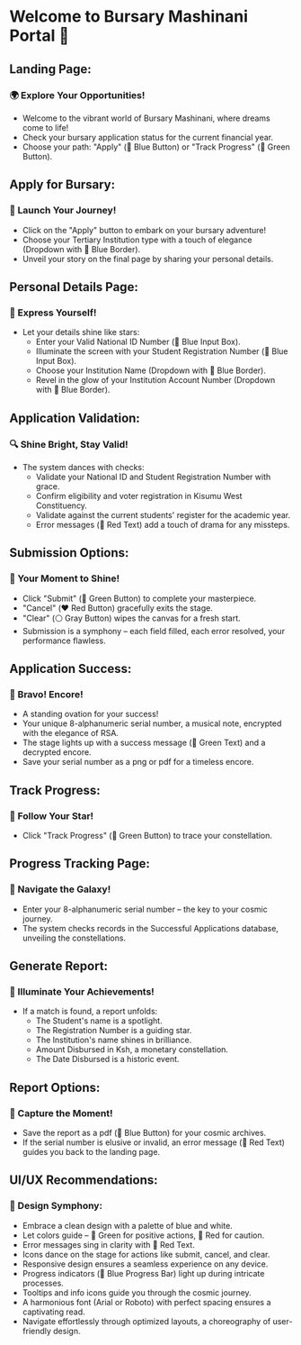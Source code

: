 # Welcome to Bursary Mashinani Portal 🌟

## Landing Page:

### 🌍 Explore Your Opportunities!

- Welcome to the vibrant world of Bursary Mashinani, where dreams come to life!
- Check your bursary application status for the current financial year.
- Choose your path: "Apply" (💙 Blue Button) or "Track Progress" (💚 Green Button).

## Apply for Bursary:

### 🚀 Launch Your Journey!

- Click on the "Apply" button to embark on your bursary adventure!
- Choose your Tertiary Institution type with a touch of elegance (Dropdown with 💙 Blue Border).
- Unveil your story on the final page by sharing your personal details.

## Personal Details Page:

### 🌈 Express Yourself!

- Let your details shine like stars:
    - Enter your Valid National ID Number (💙 Blue Input Box).
    - Illuminate the screen with your Student Registration Number (💙 Blue Input Box).
    - Choose your Institution Name (Dropdown with 💙 Blue Border).
    - Revel in the glow of your Institution Account Number (Dropdown with 💙 Blue Border).

## Application Validation:

### 🔍 Shine Bright, Stay Valid!

- The system dances with checks:
    - Validate your National ID and Student Registration Number with grace.
    - Confirm eligibility and voter registration in Kisumu West Constituency.
    - Validate against the current students' register for the academic year.
    - Error messages (🔴 Red Text) add a touch of drama for any missteps.

## Submission Options:

### 🎉 Your Moment to Shine!

- Click "Submit" (💚 Green Button) to complete your masterpiece.
- "Cancel" (❤️ Red Button) gracefully exits the stage.
- "Clear" (⚪ Gray Button) wipes the canvas for a fresh start.
- Submission is a symphony – each field filled, each error resolved, your performance flawless.

## Application Success:

### 🌟 Bravo! Encore!

- A standing ovation for your success!
- Your unique 8-alphanumeric serial number, a musical note, encrypted with the elegance of RSA.
- The stage lights up with a success message (💚 Green Text) and a decrypted encore.
- Save your serial number as a png or pdf for a timeless encore.

## Track Progress:

### 🚀 Follow Your Star!

- Click "Track Progress" (💚 Green Button) to trace your constellation.

## Progress Tracking Page:

### 🔮 Navigate the Galaxy!

- Enter your 8-alphanumeric serial number – the key to your cosmic journey.
- The system checks records in the Successful Applications database, unveiling the constellations.

## Generate Report:

### 📜 Illuminate Your Achievements!

- If a match is found, a report unfolds:
    - The Student's name is a spotlight.
    - The Registration Number is a guiding star.
    - The Institution's name shines in brilliance.
    - Amount Disbursed in Ksh, a monetary constellation.
    - The Date Disbursed is a historic event.

## Report Options:

### 🌌 Capture the Moment!

- Save the report as a pdf (💙 Blue Button) for your cosmic archives.
- If the serial number is elusive or invalid, an error message (🔴 Red Text) guides you back to the landing page.

## UI/UX Recommendations:

### 🎨 Design Symphony:

- Embrace a clean design with a palette of blue and white.
- Let colors guide – 💚 Green for positive actions, 🔴 Red for caution.
- Error messages sing in clarity with 🔴 Red Text.
- Icons dance on the stage for actions like submit, cancel, and clear.
- Responsive design ensures a seamless experience on any device.
- Progress indicators (💙 Blue Progress Bar) light up during intricate processes.
- Tooltips and info icons guide you through the cosmic journey.
- A harmonious font (Arial or Roboto) with perfect spacing ensures a captivating read.
- Navigate effortlessly through optimized layouts, a choreography of user-friendly design.
